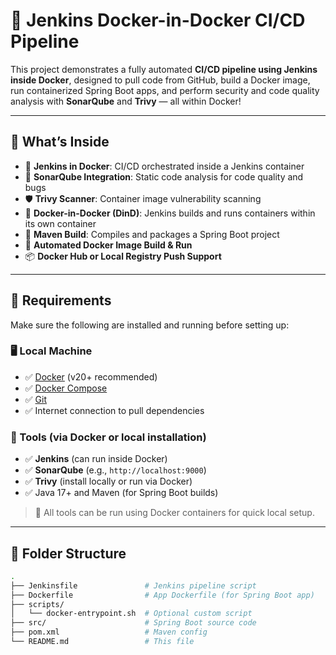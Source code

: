 # 🐳 Jenkins Docker-in-Docker CI/CD Pipeline

This project demonstrates a fully automated **CI/CD pipeline using Jenkins inside Docker**, designed to pull code from GitHub, build a Docker image, run containerized Spring Boot apps, and perform security and code quality analysis with **SonarQube** and **Trivy** — all within Docker!

---

## 🚀 What’s Inside

- 🔁 **Jenkins in Docker**: CI/CD orchestrated inside a Jenkins container  
- 🧪 **SonarQube Integration**: Static code analysis for code quality and bugs  
- 🛡️ **Trivy Scanner**: Container image vulnerability scanning  
- 🐳 **Docker-in-Docker (DinD)**: Jenkins builds and runs containers within its own container  
- 🔧 **Maven Build**: Compiles and packages a Spring Boot project  
- 🔁 **Automated Docker Image Build & Run**  
- 📦 **Docker Hub or Local Registry Push Support**

---

## 🔧 Requirements

Make sure the following are installed and running before setting up:

### 🖥️ Local Machine

- ✅ [Docker](https://docs.docker.com/get-docker/) (v20+ recommended)
- ✅ [Docker Compose](https://docs.docker.com/compose/)
- ✅ [Git](https://git-scm.com/)
- ✅ Internet connection to pull dependencies

### 🧪 Tools (via Docker or local installation)

- ✅ **Jenkins** (can run inside Docker)
- ✅ **SonarQube** (e.g., `http://localhost:9000`)
- ✅ **Trivy** (install locally or run via Docker)
- ✅ Java 17+ and Maven (for Spring Boot builds)

> 📝 All tools can be run using Docker containers for quick local setup.

---

## 📁 Folder Structure

```bash
.
├── Jenkinsfile               # Jenkins pipeline script
├── Dockerfile                # App Dockerfile (for Spring Boot app)
├── scripts/
│   └── docker-entrypoint.sh  # Optional custom script
├── src/                      # Spring Boot source code
├── pom.xml                   # Maven config
└── README.md                 # This file
